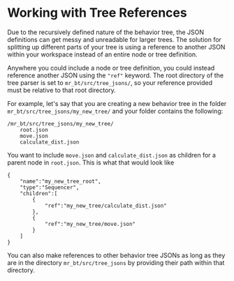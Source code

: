 
# Working with Tree References

Due to the recursively defined nature of the behavior tree, the JSON definitions can get messy and unreadable for larger trees. The solution for splitting up different parts of your tree is using a reference to another JSON within your workspace instead of an entire node or tree definition. 

Anywhere you could include a node or tree definition, you could instead reference another JSON using the `"ref"` keyword. The root directory of the tree parser is set to `mr_bt/src/tree_jsons/`, so your reference provided must be relative to that root directory. 

For example, let's say that you are creating a new behavior tree in the folder `mr_bt/src/tree_jsons/my_new_tree/` and your folder contains the following:
```
/mr_bt/src/tree_jsons/my_new_tree/
	root.json
	move.json
	calculate_dist.json
```
You want to include `move.json` and `calculate_dist.json` as children for a parent node in `root.json`. This is what that would look like
```
{
    "name":"my_new_tree_root",
    "type":"Sequencer",
    "children":[
        {
            "ref":"my_new_tree/calculate_dist.json"
        },
        {
            "ref":"my_new_tree/move.json"
        }
    ]
}
```
You can also make references to other behavior tree JSONs as long as they are in the directory `mr_bt/src/tree_jsons` by providing their path within that directory.

